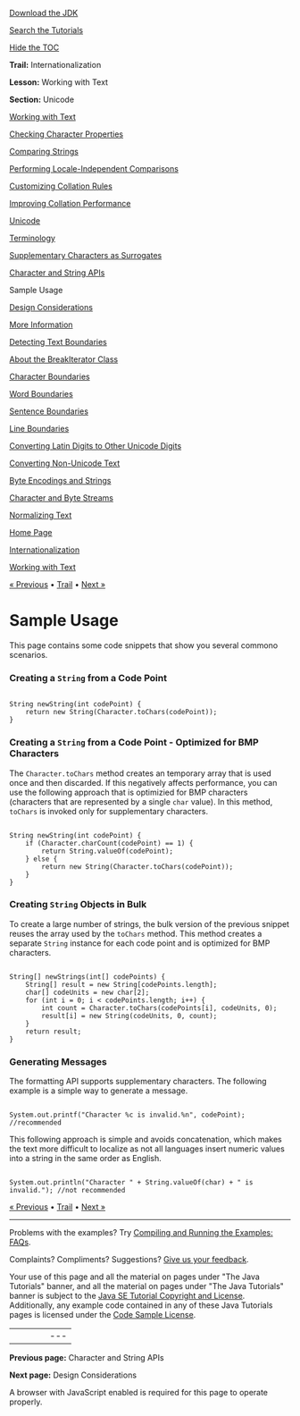 [Download
the JDK](http://java.sun.com/javase/6/download.jsp)
  
[Search the
Tutorials](../../search.html)
  
[Hide the TOC](javascript:toggleLeft())

**Trail:** Internationalization
  
**Lesson:** Working with Text
  
**Section:** Unicode

[Working with Text](index.html)

[Checking Character Properties](charintro.html)

[Comparing Strings](collationintro.html)

[Performing Locale-Independent Comparisons](locale.html)

[Customizing Collation Rules](rule.html)

[Improving Collation Performance](perform.html)

[Unicode](unicode.html)

[Terminology](terminology.html)

[Supplementary Characters as Surrogates](supplementaryChars.html)

[Character and String APIs](characterClass.html)

Sample Usage

[Design Considerations](design.html)

[More Information](info.html)

[Detecting Text Boundaries](boundaryintro.html)

[About the BreakIterator Class](about.html)

[Character Boundaries](char.html)

[Word Boundaries](word.html)

[Sentence Boundaries](sentence.html)

[Line Boundaries](line.html)

[Converting Latin Digits to Other Unicode Digits](shapedDigits.html)

[Converting Non-Unicode Text](convertintro.html)

[Byte Encodings and Strings](string.html)

[Character and Byte Streams](stream.html)

[Normalizing Text](normalizerapi.html)

[Home Page](../../index.html)
>
[Internationalization](../index.html)
>
[Working with Text](index.html)

[« Previous](characterClass.html) • [Trail](../TOC.html) • [Next »](design.html)

# Sample Usage

This page contains some code snippets that show you several commono
scenarios.

### Creating a `String` from a Code Point

```

String newString(int codePoint) {
    return new String(Character.toChars(codePoint));
}

```

### Creating a `String` from a Code Point - Optimized for BMP Characters

The `Character.toChars` method creates an temporary array
that is used once and then discarded.
If this negatively affects performance, you
can use the following approach that is optimizied for BMP characters
(characters that are represented by a single `char` value).
In this method, `toChars` is invoked only for
supplementary characters.

```

String newString(int codePoint) {
    if (Character.charCount(codePoint) == 1) {
        return String.valueOf(codePoint);
    } else {
        return new String(Character.toChars(codePoint));
    }
}

```

### Creating `String` Objects in Bulk

To create a large number of strings, the bulk version of the previous
snippet reuses the array used by the `toChars`
method. This method creates a separate `String`
instance for each code point and is optimized for BMP characters.

```

String[] newStrings(int[] codePoints) {
    String[] result = new String[codePoints.length];
    char[] codeUnits = new char[2];
    for (int i = 0; i < codePoints.length; i++) {
        int count = Character.toChars(codePoints[i], codeUnits, 0);
        result[i] = new String(codeUnits, 0, count);
    }
    return result;
}

```

### Generating Messages

The formatting API supports supplementary characters. The following example
is a simple way to generate a message.

```

System.out.printf("Character %c is invalid.%n", codePoint); //recommended

```

This following approach is simple and avoids concatenation, which makes
the text more difficult to localize as not all languages insert numeric
values into a string in the same order as English.

```

System.out.println("Character " + String.valueOf(char) + " is invalid."); //not recommended

```

[« Previous](characterClass.html)
•
[Trail](../TOC.html)
•
[Next »](design.html)

---

Problems with the examples? Try [Compiling and Running
the Examples: FAQs](../../information/run-examples.html).
  
Complaints? Compliments? Suggestions? [Give
us your feedback](http://download.oracle.com/javase/feedback.html).

Your use of this page and all the material on pages under "The Java Tutorials" banner,
and all the material on pages under "The Java Tutorials" banner is subject to the [Java SE Tutorial Copyright
and License](../../information/license.html).
Additionally, any example code contained in any of these Java
Tutorials pages is licensed under the
[Code
Sample License](http://developers.sun.com/license/berkeley_license.html).

|  |  |  |  |  |
| --- | --- | --- | --- | --- |
| |  |  | | --- | --- | | duke image | Oracle logo | | [About Oracle](http://www.oracle.com/us/corporate/index.html) | [Oracle Technology Network](http://www.oracle.com/technology/index.html) | [Terms of Service](https://www.samplecode.oracle.com/servlets/CompulsoryClickThrough?type=TermsOfService) | Copyright © 1995, 2011 Oracle and/or its affiliates. All rights reserved. |

**Previous page:** Character and String APIs
  
**Next page:** Design Considerations




A browser with JavaScript enabled is required for this page to operate properly.